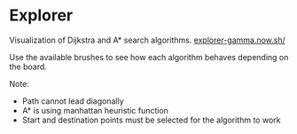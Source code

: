 # Explorer
Visualization of Dijkstra and A* search algorithms. [explorer-gamma.now.sh/](https://explorer-gamma.now.sh/)

Use the available brushes to see how each algorithm behaves depending on the board.

Note: 
- Path cannot lead diagonally
- A* is using manhattan heuristic function
- Start and destination points must be selected for the algorithm to work
